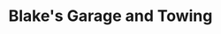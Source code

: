---
title: "Blake's Garage and Towing"
url: /harrod/blakes-garage-and-towing-2/
shop: car repair
---